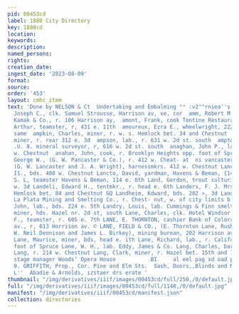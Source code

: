 ```yaml
---
pid: 00453cd
label: 1880 City Directory
key: 1880cd
location: 
keywords: 
description: 
named_persons: 
rights: 
creation_date: 
ingest_date: '2023-08-09'
format: 
source: 
order: '453'
layout: cmhc_item
text: 'Done by NELSON & Ct  Undertaking and Embalming °° :v2""rniea''s.  LAM 222 LAN               amm,
  Joseph C., clk. Samuel Strousse, Harrison av, xe, cor  amm, Robert M., clk. I. A.
  Kamak & Co., r. 106 Harrison ay,  amont, Frank, cook Tontine Restaurant  amoree,
  Arthur, teamster, r, 431 e. 11th  amoureux, Ezra E., wheelwright, 222 e. 5th, r.
  same  ampkin, Charles, miner, r. w. s. Hemlock bet. 34 and Chestnut  ampshire, George,
  miner, r. rear 312 e. 3d  ampson, lab., r. 631 w. 2d st. south  ampton, Lewis M.,
  .U. 8. mineral surveyor, r, 616 w. 2d st. south  anaghan, John P., lab., r. 504
  w. Chestnut  anahan, John, cook, r. Brooklyn Heights opp. foot of Spruce  ancaster,
  George W., (G. W. Pancaster & Co.), r. 412 w. Cheat- at  ni vancaster, G. W. & Co.,
  (G. W. Lancaster and J. A. Wright), harnessmkrs. 412 w. Chestnut Lancaster, John
  I1., bds. 408 w. Chestnut Lancto, David, yardman, Havens & Beman, {14 e. 6th Lancto,
  S. L, teamster Havens & Beman, 114 e. 6th Land, Gordon, trout culturist, r. 418
  w. 3d Landeli, Edward H., tentmkr., r. head e. 6th Landers, F. J. Mrs.,r. e. s.
  Hemlock bet. 84 and Chestnut GQ Landheim, Kdward, bds. 202 », 3d Landon, A., bkkpr.
  La Plata Mining and Smelting Co., r. Chest- nut, w. of city limits b Landregan,
  John, lab., bds. 224 e. 5th Landry, Louis, lab. Cummings & Finn smelter Lane, Ambrose,
  miner, hds. Hazel nr. 2d st, south Lane, Charles, clk. Hotel Windsor Lane, David
  F., teamster, r. 605 e. 7th LANE, E. THORNTON, cashier Bank of Colorado, 200 Harrison
  av., r, 613 Horrison av. © LANE, FIELD & CO., (E. Thornton Lane, Rush H. Field,
  W. Neil Dennison and James L. Birkey), mining burean, 202 Harrison av., cor. 2d
  Lane, Maurice, miner, bds, head e. ith Lane, Richard, lab., r. California Guich,
  foot of Spruce Lane, W. H., lab. Eddy, James & Co. Lang, Charles, barkpr. Louis
  Lang, r. 214 w. Chestnut Lang, Clark, miner, r. Hazel bet. 15th and 16th Lang, Edward,
  stage manager Woods’ Opera House           BI     al eel pag xd oad pall ld      Hom  vs
  0. GRIFFITH, Prop., Cor. Pine and Elm Sts.  Sash, Doors,,Blinds and Mouldings,        MBER        CHICAGO
  L''  Abadie & Arnolds, izstaer drs erate '
thumbnail: "/img/derivatives/iiif/images/00453cd/full/250,/0/default.jpg"
full: "/img/derivatives/iiif/images/00453cd/full/1140,/0/default.jpg"
manifest: "/img/derivatives/iiif/00453cd/manifest.json"
collection: directories
---
```


